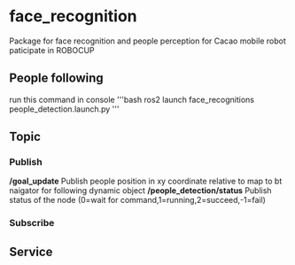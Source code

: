 # face_recognition
Package for face recognition and people perception for Cacao mobile robot paticipate in ROBOCUP
## People following
run this command in console
'''bash
ros2 launch face_recognitions people_detection.launch.py
'''
## Topic
### Publish
**/goal_update**
Publish people position in xy coordinate relative to map to bt naigator for following dynamic object
**/people_detection/status**
Publish status of the node (0=wait for command,1=running,2=succeed,-1=fail)
### Subscribe
## Service

